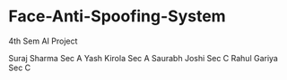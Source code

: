 # Face-Anti-Spoofing-System
4th Sem AI Project 

Suraj Sharma Sec A
Yash Kirola Sec A
Saurabh Joshi Sec C
Rahul Gariya Sec C
